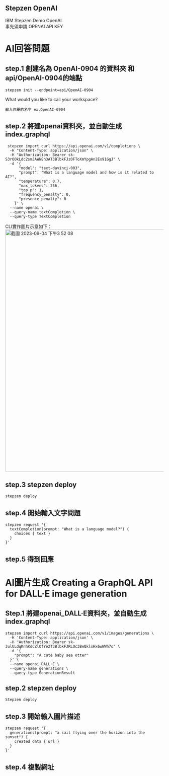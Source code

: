 ## Stepzen OpenAI
IBM Stepzen Demo OpenAI  
事先須申請 OPENAI API KEY  


  
# AI回答問題
## step.1 創建名為 OpenAI-0904 的資料夾 和api/OpenAI-0904的端點
```
stepzen init --endpoint=api/OpenAI-0904
```  
What would you like to call your workspace? 
```
輸入你要的名字 ex.OpenAI-0904
``` 

## step.2 將建openai資料夾，並自動生成 index.graphql
```
 stepzen import curl https://api.openai.com/v1/completions \
  -H "Content-Type: application/json" \
  -H "Authorization: Bearer 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" \
  -d '{
	  "model": "text-davinci-003",
	  "prompt": "What is a language model and how is it related to AI?",
	  "temperature": 0.7,
	  "max_tokens": 256,
	  "top_p": 1,
	  "frequency_penalty": 0,
	  "presence_penalty": 0
	}' \
  --name openai \
  --query-name textCompletion \
  --query-type TextCompletion
``` 

  CLI實作圖片示意如下：  
  <img width="770" alt="截圖 2023-09-04 下午3 52 08" src="https://github.com/chung-anching/Stepzen/assets/59386373/ddfb5d24-51d8-4e52-8979-b6eea6f056e0">


## step.3 stepzen deploy
```
stepzen deploy
``` 

## step.4 開始輸入文字問題
```
stepzen request '{
  textCompletion(prompt: "What is a language model?") {
    choices { text }
  }
}'
```

## step.5 得到回應  

## 




# AI圖片生成 Creating a GraphQL API for DALL·E image generation 

## Step.1 將建openai_DALL·E資料夾，並自動生成 index.graphql
```
stepzen import curl https://api.openai.com/v1/images/generations \
  -H 'Content-Type: application/json' \
  -H "Authorization: Bearer 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" \
  -d '{
    "prompt": "A cute baby sea otter"
  }' \
  --name openai_DALL·E \
  --query-name generations \
  --query-type GenerationResult
  ```

## step.2 stepzen deploy
  ```
Stepzen deploy
```

## step.3 開始輸入圖片描述
```
stepzen request '{
  generations(prompt: "a sail flying over the horizon into the sunset") {
    created data { url }
  }
}'
``` 

## step.4 複製網址
